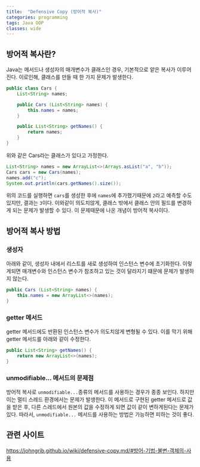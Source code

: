 ```yaml
---
title:  "Defensive Copy (방어적 복사)"
categories: programming
tags: Java OOP
classes: wide
---
```


## 방어적 복사란?

Java는 메서드나 생성자의 매개변수가 클래스인 경우, 기본적으로 얕은 복사가 이루어진다. 이로인해, 클래스를 만들 때 한 가지 문제가 발생한다.

```java
public class Cars {
    List<String> names;

    public Cars (List<String> names) {
        this.names = names;
    }

    public List<String> getNames() {
        return names;
    }
}
```

위와 같은 Cars라는 클래스가 있다고 가정한다.

```java
List<String> names = new ArrayList<>(Arrays.asList("a", "b"));
Cars cars = new Cars(names);
names.add("c");
System.out.println(cars.getNames().size());
```

위의 코드를 실행하면 `cars`를 생성한 후에 `names`에 추가했기때문에 `2`라고 예측할 수도 있지만, 결과는 `3`이다. 이와같이 의도치않게, 클래스 밖에서 클래스 안의 필드를 변경하게 되는 문제가 발생할 수 있다. 이 문제때문에 나온 개념이 방어적 복사이다.

## 방어적 복사 방법

### 생성자

아래와 같이, 생성자 내에서 리스트를 새로 생성하여 인스턴스 변수에 초기화한다. 이렇게되면 매개변수와 인스턴스 변수가 참조하고 있는 것이 달라지기 떄문에 문제가 발생하지 않는다.

```java
public Cars (List<String> names) {
    this.names = new ArrayList<>(names);
}
```

### getter 메서드

getter 메서드에도 반환된 인스턴스 변수가 의도치않게 변형될 수 있다. 이를 막기 위해 getter 메서드를 아래와 같이 수정한다.

```java
public List<String> getNames() {
    return new ArrayList<>(names);
}
```

### unmodifiable... 메서드의 문제점

방어적 복사로 `unmodifiable...`종류의 메서드를 사용하는 경우가 종종 보인다. 하지만 이는 멀티 스레드 환경에서는 문제가 발생한다. 이 메서드로 구현된 getter 메서드로 값을 받은 후, 다른 스레드에서 원본의 값을 수정하게 되면 값이 같이 변하게된다는 문제가 있다. 따라서, `unmodifiable...` 메서드를 사용하는 방법은 가능하면 피하는 것이 좋다.

## 관련 사이트

<https://johngrib.github.io/wiki/defensive-copy.md/#방어-기법-불변-객체의-사용>
